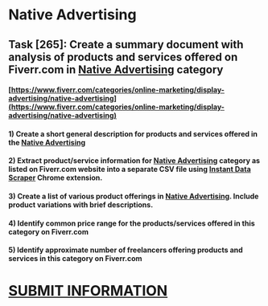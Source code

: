# Native Advertising
## Task [265]: Create a summary document with analysis of products and services offered on Fiverr.com in [Native Advertising](https://www.fiverr.com/categories/online-marketing/display-advertising/native-advertising) category
#### [https://www.fiverr.com/categories/online-marketing/display-advertising/native-advertising](https://www.fiverr.com/categories/online-marketing/display-advertising/native-advertising)
#### 1) Create a short general description for products and services offered in the [Native Advertising](https://www.fiverr.com/categories/online-marketing/display-advertising/native-advertising)
#### 2) Extract product/service information for [Native Advertising](https://www.fiverr.com/categories/online-marketing/display-advertising/native-advertising) category as listed on Fiverr.com website into a separate CSV file using [Instant Data Scraper](https://chrome.google.com/webstore/detail/instant-data-scraper/ofaokhiedipichpaobibbnahnkdoiiah) Chrome extension.
#### 3) Create a list of various product offerings in [Native Advertising](https://www.fiverr.com/categories/online-marketing/display-advertising/native-advertising). Include product variations with brief descriptions.
#### 4) Identify common price range for the products/services offered in this category on Fiverr.com
#### 5) Identify approximate number of freelancers offering products and services in this category on Fiverr.com

# [SUBMIT INFORMATION](https://forms.office.com/r/8AEKjkLxKG)
